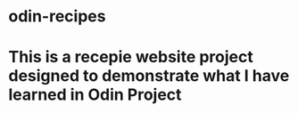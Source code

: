 # odin-recipes
# This is a recepie website project designed to demonstrate what I have learned in Odin Project
